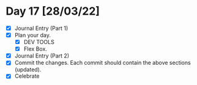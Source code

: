 # Day 17 [28/03/22]

- [x] Journal Entry (Part 1)
- [x] Plan your day.
  - [x] DEV TOOLS
  - [x] Flex Box.
- [x] Journal Entry (Part 2)
- [x] Commit the changes. Each commit should contain the above sections (updated).
- [x] Celebrate
<!-- [x] to tick -->

